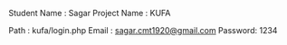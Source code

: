 Student Name  : Sagar
Project Name : KUFA


Path : kufa/login.php
Email : sagar.cmt1920@gmail.com
Password: 1234


